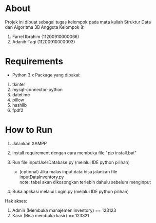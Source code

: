 # About
Projek ini dibuat sebagai tugas kelompok pada mata kuliah Struktur Data dan Algoritma 3B
Anggota Kelompok 8:
1. Farrel Ibrahim (11200910000066)
2. Adanih Taqi (11200910000093)

# Requirements
- Python 3.x
Package yang dipakai:
1. tkinter
2. mysql-connector-python
3. datetime
4. pillow
5. hashlib
6. fpdf2
    
# How to Run
1. Jalankan XAMPP

2. Install requirement dengan cara membuka file "pip install.bat"

3. Run file inputUserDatabase.py (melalui IDE python pilihan)
   - (optional) Jika malas input data bisa jalankan file inputDataInventory.py   
            note: tabel akan dikosongkan terlebih dahulu sebelum menginput

4. Buka aplikasi melalui Login.py (melalui IDE python pilihan)

Hak akses:
1. Admin (Membuka manajemen inventory) == 123123
2. Kasir (Bisa membuka kasir) == 123321

